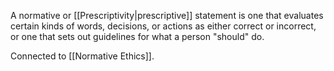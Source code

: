 A normative or [[Prescriptivity|prescriptive]] statement is one that evaluates certain kinds of words, decisions, or actions as either correct or incorrect, or one that sets out guidelines for what a person "should" do.

Connected to [[Normative Ethics]].

